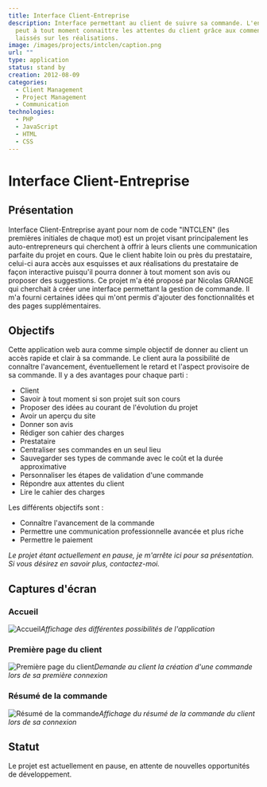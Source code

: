 ```yaml
---
title: Interface Client-Entreprise
description: Interface permettant au client de suivre sa commande. L'entreprise
  peut à tout moment connaittre les attentes du client grâce aux commentaires
  laissés sur les réalisations.
image: /images/projects/intclen/caption.png
url: ""
type: application
status: stand by
creation: 2012-08-09
categories:
  - Client Management
  - Project Management
  - Communication
technologies:
  - PHP
  - JavaScript
  - HTML
  - CSS
---
```


# Interface Client-Entreprise

## Présentation

Interface Client-Entreprise ayant pour nom de code "INTCLEN" (les premières initiales de chaque mot) est un projet visant principalement les auto-entrepreneurs qui cherchent à offrir à leurs clients une communication parfaite du projet en cours. Que le client habite loin ou près du prestataire, celui-ci aura accès aux esquisses et aux réalisations du prestataire de façon interactive puisqu'il pourra donner à tout moment son avis ou proposer des suggestions.
Ce projet m'a été proposé par Nicolas GRANGE qui cherchait à créer une interface permettant la gestion de commande. Il m'a fourni certaines idées qui m'ont permis d'ajouter des fonctionnalités et des pages supplémentaires.

## Objectifs

Cette application web aura comme simple objectif de donner au client un accès rapide et clair à sa commande. Le client aura la possibilité de connaître l'avancement, éventuellement le retard et l'aspect provisoire de sa commande.
Il y a des avantages pour chaque parti :

- Client
- Savoir à tout moment si son projet suit son cours
- Proposer des idées au courant de l'évolution du projet
- Avoir un aperçu du site
- Donner son avis
- Rédiger son cahier des charges
- Prestataire
- Centraliser ses commandes en un seul lieu
- Sauvegarder ses types de commande avec le coût et la durée approximative
- Personnaliser les étapes de validation d'une commande
- Répondre aux attentes du client
- Lire le cahier des charges

Les différents objectifs sont :

- Connaître l'avancement de la commande
- Permettre une communication professionnelle avancée et plus riche
- Permettre le paiement

*Le projet étant actuellement en pause, je m'arrête ici pour sa présentation. Si vous désirez en savoir plus, contactez-moi.*

## Captures d'écran

### Accueil

![Accueil](/images/projects/intclen/intclen-accueil.jpg)*Affichage des différentes possibilités de l'application*

### Première page du client

![Première page du client](/images/projects/intclen/intclen-accueilcommande.jpg)*Demande au client la création d'une commande lors de sa première connexion*

### Résumé de la commande

![Résumé de la commande](/images/projects/intclen/intclen-commande.jpg)*Affichage du résumé de la commande du client lors de sa connexion*

## Statut

Le projet est actuellement en pause, en attente de nouvelles opportunités de développement.
